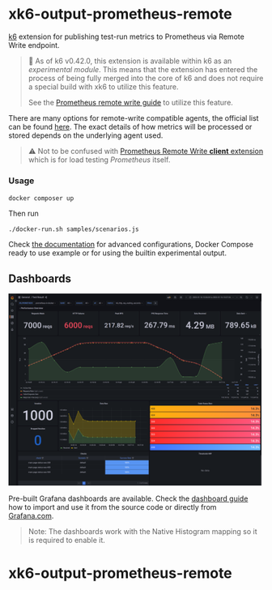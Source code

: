 # xk6-output-prometheus-remote

[k6](https://github.com/grafana/k6) extension for publishing test-run metrics to Prometheus via Remote Write endpoint.

> :bookmark: As of k6 v0.42.0, this extension is available within k6 as an _experimental module_.
> This means that the extension has entered the process of being fully merged into the core of k6 and does not require a special build with xk6 to utilize this feature.
>
> See the [Prometheus remote write guide](https://k6.io/docs/results-output/real-time/prometheus-remote-write/) to utilize this feature.
>

There are many options for remote-write compatible agents, the official list can be found [here](https://prometheus.io/docs/operating/integrations/). The exact details of how metrics will be processed or stored depends on the underlying agent used.

> :warning: Not to be confused with [Prometheus Remote Write **client** extension](https://github.com/grafana/xk6-client-prometheus-remote) which is for load testing _Prometheus_ itself.

### Usage


```
docker composer up
```
Then run 
```
./docker-run.sh samples/scenarios.js
```

Check [the documentation](https://k6.io/docs/results-output/real-time/prometheus-remote-write) for advanced configurations, Docker Compose ready to use example or for using the builtin experimental output.

## Dashboards

[<img src="./images/prometheus-dashboard-k6-test-result.png" width="500"/>](./images/prometheus-dashboard-k6-test-result.png)

Pre-built Grafana dashboards are available. Check the [dashboard guide](https://k6.io/docs/results-output/real-time/prometheus-remote-write/#time-series-visualization) how to import and use it from the source code or directly from [Grafana.com](https://grafana.com/grafana/dashboards/18030-test-result).

>Note: The dashboards work with the Native Histogram mapping so it is required to enable it.
# xk6-output-prometheus-remote
